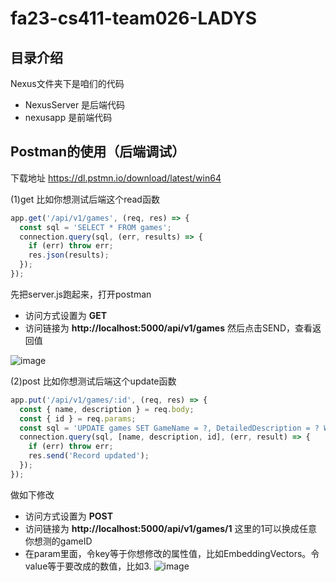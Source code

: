 # fa23-cs411-team026-LADYS

## 目录介绍
Nexus文件夹下是咱们的代码
- NexusServer 是后端代码
- nexusapp 是前端代码

## Postman的使用（后端调试）
下载地址  <a>https://dl.pstmn.io/download/latest/win64<a/>

(1)get
比如你想测试后端这个read函数
```javascript
app.get('/api/v1/games', (req, res) => {
  const sql = 'SELECT * FROM games';
  connection.query(sql, (err, results) => {
    if (err) throw err;
    res.json(results);
  });
});
```

先把server.js跑起来，打开postman
- 访问方式设置为 **GET**
- 访问链接为 **http://localhost:5000/api/v1/games**
然后点击SEND，查看返回值

![image](https://github.com/cs411-alawini/fa23-cs411-team026-LADYS/assets/59141023/922bde98-67a3-4597-a70f-630a2d9c1225)


(2)post
比如你想测试后端这个update函数
```javascript
app.put('/api/v1/games/:id', (req, res) => {
  const { name, description } = req.body;
  const { id } = req.params;
  const sql = 'UPDATE games SET GameName = ?, DetailedDescription = ? WHERE GameID = ?';
  connection.query(sql, [name, description, id], (err, result) => {
    if (err) throw err;
    res.send('Record updated');
  });
});
```
做如下修改
- 访问方式设置为 **POST**
- 访问链接为 **http://localhost:5000/api/v1/games/1** 这里的1可以换成任意你想测的gameID
- 在param里面，令key等于你想修改的属性值，比如EmbeddingVectors。令value等于要改成的数值，比如3.
![image](https://github.com/cs411-alawini/fa23-cs411-team026-LADYS/assets/59141023/8487d7c5-85b0-44d6-911c-9304127740da)

